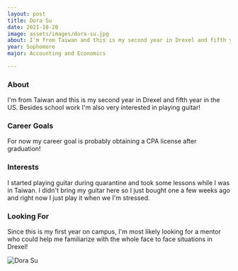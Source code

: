 ```yaml
---
layout: post
title: Dora Su 
date: 2021-10-20
image: assets/images/dora-su.jpg
about: I'm from Taiwan and this is my second year in Drexel and fifth year in the US. Besides school work I'm also very interested in playing guitar! 
year: Sophomore
major: Accounting and Economics 

---
```


### About

I'm from Taiwan and this is my second year in Drexel and fifth year in the US. Besides school work I'm also very interested in playing guitar! 

### Career Goals

For now my career goal is probably obtaining a CPA license after graduation! 

### Interests

I started playing guitar during quarantine and took some lessons while I was in Taiwan. I didn't bring my guitar here so I just bought one a few weeks ago and right now I just play it when we I'm stressed. 

### Looking For

Since this is my first year on campus, I'm most likely looking for a mentor who could help me familiarize with the whole face to face situations in Drexel! 

<div class="text-center my-5">
    <img src="https://sase-drexel.github.io/mentorship-2021/dora-su.jpg" alt="Dora Su" class="rounded post-img" />
</div>
